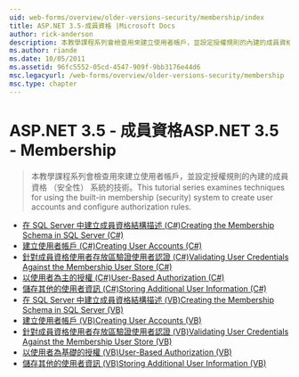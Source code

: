 ```yaml
---
uid: web-forms/overview/older-versions-security/membership/index
title: ASP.NET 3.5-成員資格 |Microsoft Docs
author: rick-anderson
description: 本教學課程系列會檢查用來建立使用者帳戶，並設定授權規則的內建的成員資格 （安全性） 系統的技術。
ms.author: riande
ms.date: 10/05/2011
ms.assetid: 96fc5552-05cd-4547-909f-9bb3176e44d6
msc.legacyurl: /web-forms/overview/older-versions-security/membership
msc.type: chapter
---
```

<a name="aspnet-35---membership"></a><span data-ttu-id="9f4c2-103">ASP.NET 3.5 - 成員資格</span><span class="sxs-lookup"><span data-stu-id="9f4c2-103">ASP.NET 3.5 - Membership</span></span>
====================
> <span data-ttu-id="9f4c2-104">本教學課程系列會檢查用來建立使用者帳戶，並設定授權規則的內建的成員資格 （安全性） 系統的技術。</span><span class="sxs-lookup"><span data-stu-id="9f4c2-104">This tutorial series examines techniques for using the built-in membership (security) system to create user accounts and configure authorization rules.</span></span>


- [<span data-ttu-id="9f4c2-105">在 SQL Server 中建立成員資格結構描述 (C#)</span><span class="sxs-lookup"><span data-stu-id="9f4c2-105">Creating the Membership Schema in SQL Server (C#)</span></span>](creating-the-membership-schema-in-sql-server-cs.md)
- [<span data-ttu-id="9f4c2-106">建立使用者帳戶 (C#)</span><span class="sxs-lookup"><span data-stu-id="9f4c2-106">Creating User Accounts (C#)</span></span>](creating-user-accounts-cs.md)
- [<span data-ttu-id="9f4c2-107">針對成員資格使用者存放區驗證使用者認證 (C#)</span><span class="sxs-lookup"><span data-stu-id="9f4c2-107">Validating User Credentials Against the Membership User Store (C#)</span></span>](validating-user-credentials-against-the-membership-user-store-cs.md)
- [<span data-ttu-id="9f4c2-108">以使用者為主的授權 (C#)</span><span class="sxs-lookup"><span data-stu-id="9f4c2-108">User-Based Authorization (C#)</span></span>](user-based-authorization-cs.md)
- [<span data-ttu-id="9f4c2-109">儲存其他的使用者資訊 (C#)</span><span class="sxs-lookup"><span data-stu-id="9f4c2-109">Storing Additional User Information (C#)</span></span>](storing-additional-user-information-cs.md)
- [<span data-ttu-id="9f4c2-110">在 SQL Server 中建立成員資格結構描述 (VB)</span><span class="sxs-lookup"><span data-stu-id="9f4c2-110">Creating the Membership Schema in SQL Server (VB)</span></span>](creating-the-membership-schema-in-sql-server-vb.md)
- [<span data-ttu-id="9f4c2-111">建立使用者帳戶 (VB)</span><span class="sxs-lookup"><span data-stu-id="9f4c2-111">Creating User Accounts (VB)</span></span>](creating-user-accounts-vb.md)
- [<span data-ttu-id="9f4c2-112">針對成員資格使用者存放區驗證使用者認證 (VB)</span><span class="sxs-lookup"><span data-stu-id="9f4c2-112">Validating User Credentials Against the Membership User Store (VB)</span></span>](validating-user-credentials-against-the-membership-user-store-vb.md)
- [<span data-ttu-id="9f4c2-113">以使用者為基礎的授權 (VB)</span><span class="sxs-lookup"><span data-stu-id="9f4c2-113">User-Based Authorization (VB)</span></span>](user-based-authorization-vb.md)
- [<span data-ttu-id="9f4c2-114">儲存其他的使用者資訊 (VB)</span><span class="sxs-lookup"><span data-stu-id="9f4c2-114">Storing Additional User Information (VB)</span></span>](storing-additional-user-information-vb.md)
